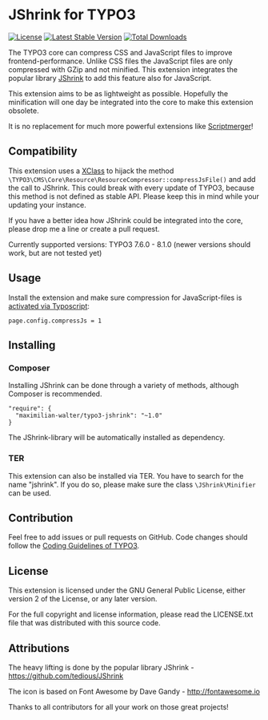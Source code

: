 # JShrink for TYPO3

[![License](http://img.shields.io/packagist/l/maximilian-walter/typo3-jshrink.svg)](https://github.com/maximilian-walter/typo3-jshrink/blob/master/LICENSE.txt)
[![Latest Stable Version](https://img.shields.io/github/release/maximilian-walter/typo3-jshrink.svg)](https://packagist.org/packages/maximilian-walter/typo3-shrink)
[![Total Downloads](http://img.shields.io/packagist/dt/maximilian-walter/typo3-jshrink.svg)](https://packagist.org/packages/maximilian-walter/typo3-shrink)

The TYPO3 core can compress CSS and JavaScript files to improve frontend-performance. Unlike CSS files the JavaScript files are
only compressed with GZip and not minified. This extension integrates the popular library
[JShrink](https://github.com/tedious/JShrink) to add this feature also for JavaScript.

This extension aims to be as lightweight as possible. Hopefully the minification will one day be integrated into the core to make this
extension obsolete.

It is no replacement for much more powerful extensions like [Scriptmerger](https://typo3.org/extensions/repository/view/scriptmerger)!


## Compatibility

This extension uses a [XClass](https://wiki.typo3.org/XCLASS) to hijack the method
```\TYPO3\CMS\Core\Resource\ResourceCompressor::compressJsFile()``` and add the call to JShrink. This could break with every update
of TYPO3, because this method is not defined as stable API. Please keep this in mind while your updating your instance.

If you have a better idea how JShrink could be integrated into the core, please drop me a line or create a pull request.

Currently supported versions: TYPO3 7.6.0 - 8.1.0 (newer versions should work, but are not tested yet) 


## Usage

Install the extension and make sure compression for JavaScript-files is [activated via Typoscript](https://docs.typo3.org/typo3cms/TyposcriptReference/Setup/Config/Index.html#compressjs):

```
page.config.compressJs = 1
```


## Installing

### Composer

Installing JShrink can be done through a variety of methods, although Composer is recommended.

```
"require": {
  "maximilian-walter/typo3-jshrink": "~1.0"
}
```

The JShrink-library will be automatically installed as dependency.


### TER

This extension can also be installed via TER. You have to search for the name "jshrink". If you do so, please make sure the class
```\JShrink\Minifier``` can be used.


## Contribution

Feel free to add issues or pull requests on GitHub. Code changes should follow the [Coding Guidelines of TYPO3](https://docs.typo3.org/typo3cms/CodingGuidelinesReference/).


## License

This extension is licensed under the GNU General Public License, either version 2 of the License, or any later version.

For the full copyright and license information, please read the LICENSE.txt file that was distributed with this source code.


## Attributions

The heavy lifting is done by the popular library JShrink - https://github.com/tedious/JShrink

The icon is based on Font Awesome by Dave Gandy - http://fontawesome.io

Thanks to all contributors for all your work on those great projects!